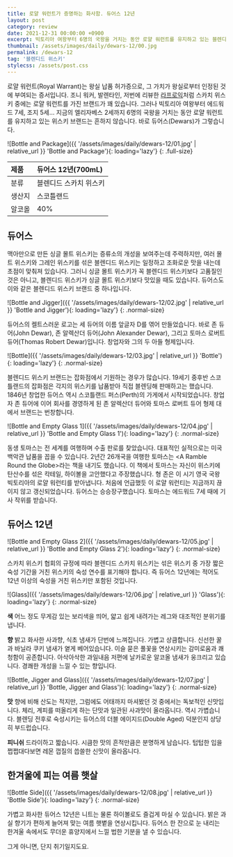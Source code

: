 ```yaml
---
title: 로얄 워런트가 증명하는 화사함. 듀어스 12년
layout: post
category: review
date: 2021-12-31 00:00:00 +0900
excerpt: 빅토리아 여왕부터 6명의 국왕을 거치는 동안 로얄 워런트를 유지하고 있는 블렌디드 위스키, 듀어스 12년의 화사한 매력을 알아봅니다.
thumbnail: /assets/images/daily/dewars-12/00.jpg
permalink: /dewars-12
tag: '블렌디드 위스키'
stylecss: /assets/post.css
---
```


로얄 워런트(Royal Warrant)는 왕실 납품 허가증으로, 그 가치가 왕실로부터 인정된 것에 부여되는 증서입니다. 조니 워커, 발렌타인, 저번에 리뷰한 <a title='매거진 입맛 - 사랑하거나 싫어하거나, 피트의 마술적 매력. 라프로익 10년' href='/laphroaig-10' target='_blank' rel='noopener'>라프로익</a>처럼 스카치 위스키 중에는 로얄 워런트를 가진 브랜드가 꽤 있습니다. 그러나 빅토리아 여왕부터 에드워드 7세, 조지 5세… 지금의 엘리자베스 2세까지 6명의 국왕을 거치는 동안 로얄 워런트를 유지하고 있는 위스키 브랜드는 흔하지 않습니다. 바로 듀어스(Dewars)가 그렇습니다.

![Bottle and Package]({{ '/assets/images/daily/dewars-12/01.jpg' | relative_url }} 'Bottle and Package'){: loading='lazy'}
{: .full-size}

|제품|듀어스 12년(700mL)|
|:---|:---|
|분류|블렌디드 스카치 위스키|
|생산지|스코틀랜드|
|알코올|40%|

## 듀어스

맥아만으로 만든 싱글 몰트 위스키는 증류소의 개성을 보여주는데 주력하지만, 여러 몰트 위스키와 그레인 위스키를 섞은 블렌디드 위스키는 일정하고 조화로운 맛을 내는데 초점이 맞춰져 있습니다. 그러니 싱글 몰트 위스키가 꼭 블렌디드 위스키보다 고품질인 것은 아니고, 블렌디드 위스키가 싱글 몰트 위스키보다 맛있을 때도 있습니다. 듀어스도 이와 같은 블렌디드 위스키 브랜드 중 하나입니다.

![Bottle and Jigger]({{ '/assets/images/daily/dewars-12/02.jpg' | relative_url }} 'Bottle and Jigger'){: loading='lazy'}
{: .normal-size}

듀어스의 켈트스러운 로고는 세 듀어의 이름 앞글자 D를 엮어 만들었습니다. 바로 존 듀어(John Dewar), 존 알렉산더 듀어(John Alexander Dewar), 그리고 토마스 로버트 듀어(Thomas Robert Dewar)입니다. 창업자와 그의 두 아들 형제입니다.

![Bottle]({{ '/assets/images/daily/dewars-12/03.jpg' | relative_url }} 'Bottle'){: loading='lazy'}
{: .normal-size}

블렌디드 위스키 브랜드는 잡화점에서 기원하는 경우가 많습니다. 19세기 중후반 스코틀랜드의 잡화점은 각지의 위스키를 납품받아 직접 블렌딩해 판매하고는 했습니다. 1846년 창업한 듀어스 역시 스코틀랜드 퍼스(Perth)의 가게에서 시작되었습니다. 창업자 존 듀어에 이어 회사를 경영하게 된 존 알렉산더 듀어와 토마스 로버트 듀어 형제 대에서 브랜드는 번창합니다.

![Bottle and Empty Glass 1]({{ '/assets/images/daily/dewars-12/04.jpg' | relative_url }} 'Bottle and Empty Glass 1'){: loading='lazy'}
{: .normal-size}

동생 토마스는 전 세계를 여행하며 수출 판로를 찾았습니다. 대표적인 실적으로는 미국 백악관 납품을 꼽을 수 있습니다. 2년간 26개국을 여행한 토마스는 &lt;A Ramble Round the Globe&gt;라는 책을 내기도 했습니다. 이 책에서 토마스는 자신이 위스키에 탄산수를 섞은 칵테일, 하이볼을 고안했다고 주장했습니다. 형 존은 이 시기 영국 국왕 빅토리아의 로얄 워런티를 받아냅니다. 처음에 언급했듯 이 로얄 워런티는 지금까지 끊이지 않고 갱신되었습니다. 듀어스는 승승장구했습니다. 토마스는 에드워드 7세 때에 기사 작위를 받습니다.

## 듀어스 12년

![Bottle and Empty Glass 2]({{ '/assets/images/daily/dewars-12/05.jpg' | relative_url }} 'Bottle and Empty Glass 2'){: loading='lazy'}
{: .normal-size}

스카치 위스키 협회의 규정에 따라 블렌디드 스카치 위스키는 섞은 위스키 중 가장 짧은 숙성 기간을 거친 위스키의 숙성 연수를 표기해야 합니다. 즉 듀어스 12년에는 적어도 12년 이상의 숙성을 거친 위스키만 포함된 것입니다.

![Glass]({{ '/assets/images/daily/dewars-12/06.jpg' | relative_url }} 'Glass'){: loading='lazy'}
{: .normal-size}

**색** 어느 정도 무게감 있는 보리색을 띄어, 얇고 쉽게 내려가는 레그와 대조적인 분위기를 냅니다.

**향** 밝고 화사한 사과향, 식초 냄새가 단번에 느껴집니다. 가볍고 상큼합니다. 신선한 꿀과 바닐라 쿠키 냄새가 옅게 베어있습니다. 이슬 묻은 풀꽃을 연상시키는 감미로움과 쾌청함이 공존합니다. 아삭아삭한 과일내음 저편에 날카로운 알코올 냄새가 웅크리고 있습니다. 경쾌한 개성을 느낄 수 있는 향입니다.

![Bottle, Jigger and Glass]({{ '/assets/images/daily/dewars-12/07.jpg' | relative_url }} 'Bottle, Jigger and Glass'){: loading='lazy'}
{: .normal-size}

**맛** 향에 비해 산도는 적지만, 그럼에도 어태까지 마셔봤던 것 중에서는 독보적인 신맛입니다. 체리, 계피를 떠올리게 하는 단맛과 일관된 사과맛이 올라옵니다. 역시 가볍습니다. 블렌딩 전후로 숙성시키는 듀어스의 더블 에이지드(Double Aged) 덕분인지 상당히 부드럽습니다.

**피니쉬** 드라이하고 짧습니다. 시큼한 맛의 흔적만큼은 분명하게 남습니다. 텁텁한 입을 쩝쩝대다보면 레몬 껍질의 씁쓸한 신맛이 올라옵니다.

## 한겨울에 피는 여름 햇살

![Bottle Side]({{ '/assets/images/daily/dewars-12/08.jpg' | relative_url }} 'Bottle Side'){: loading='lazy'}
{: .normal-size}

가볍고 화사한 듀어스 12년은 니트는 물론 하이볼로도 즐겁게 마실 수 있습니다. 밝은 과실 향기가 편하게 늘어져 맞는 여름 햇볕을 연상시킵니다. 듀어스 한 잔으로 눈 내리는 한겨울 속에서도 무더운 휴양지에서 느낄 법한 기분을 낼 수 있습니다.

그게 아니면, 단지 취기일지도요.